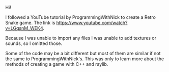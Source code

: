 Hi!

I followed a YouTube tutorial by ProgrammingWithNick to create a Retro Snake game. The link is https://www.youtube.com/watch?v=LGqsnM_WEK4. 

Because I was unable to import any files I was unable to add textures or sounds, so I omitted those. 

Some of the code may be a bit different but most of them are similar if not the same to ProgrammingWithNick's. This was only to learn more about the methods of creating a game with C++ and raylib.
